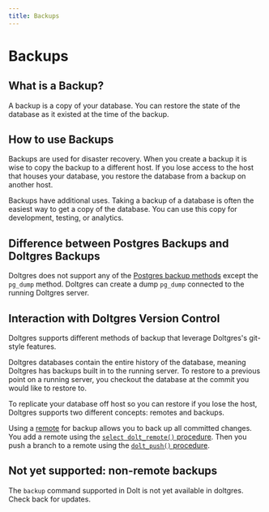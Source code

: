 ```yaml
---
title: Backups
---
```


# Backups

## What is a Backup?

A backup is a copy of your database. You can restore the state of the database as it existed at the
time of the backup.

## How to use Backups

Backups are used for disaster recovery. When you create a backup it is wise to copy the backup to a
different host. If you lose access to the host that houses your database, you restore the database
from a backup on another host.

Backups have additional uses. Taking a backup of a database is often the easiest way to get a copy
of the database. You can use this copy for development, testing, or analytics.

## Difference between Postgres Backups and Doltgres Backups

Doltgres does not support any of the [Postgres backup
methods](https://www.postgresql.org/docs/current/backup.html) except the `pg_dump` method. Doltgres
can create a dump `pg_dump` connected to the running Doltgres server.

## Interaction with Doltgres Version Control

Doltgres supports different methods of backup that leverage Doltgres's git-style features.

Doltgres databases contain the entire history of the database, meaning Doltgres has backups built in
to the running server. To restore to a previous point on a running server, you checkout the database
at the commit you would like to restore to.

To replicate your database off host so you can restore if you lose the host, Doltgres supports two
different concepts: remotes and backups.

Using a [remote](../git/remotes.md) for backup allows you to back up all committed changes. You add
a remote using the [`select dolt_remote()`
procedure](../../reference/sql/version-control/dolt-sql-procedures.md#dolt_remote). Then you push a
branch to a remote using the [`dolt_push()`
procedure](../../reference/sql/version-control/dolt-sql-procedures.md#dolt_push).

## Not yet supported: non-remote backups

The `backup` command supported in Dolt is not yet available in doltgres. Check back for updates.
